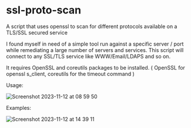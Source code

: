 # ssl-proto-scan
A script that uses openssl to scan for different protocols available on a TLS/SSL secured service

I found myself in need of a simple tool run against a specific server / port while remediating a large number of servers and services. 
This script will connect to any SSL/TLS service like WWW/Email/LDAPS and so on.

It requires OpenSSL and coreutils packages to be installed. ( OpenSSL for openssl s_client, coreutils for the timeout command )

Usage:

![Screenshot 2023-11-12 at 08 59 50](https://github.com/geek4unix/ssl-proto-scan/assets/6726149/b3fa44f4-679f-4b1c-80d3-111116b70f46)

Examples:

![Screenshot 2023-11-12 at 14 39 11](https://github.com/geek4unix/ssl-proto-scan/assets/6726149/4983064e-9f76-4a46-a50b-916622867340)
